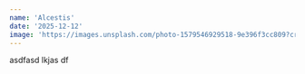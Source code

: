 ```yaml
---
name: 'Alcestis'
date: '2025-12-12'
image: 'https://images.unsplash.com/photo-1579546929518-9e396f3cc809?crop=entropy&cs=tinysrgb&fit=max&fm=jpg&ixid=M3w3Nzg4Nzd8MHwxfHNlYXJjaHwxfHxhbGNlc3Rpc3xlbnwxfHx8fDE3NTg0NjY5MDB8MA&ixlib=rb-4.1.0&q=80&w=1080'
---
```


asdfasd lkjas df